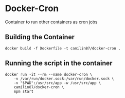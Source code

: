 # Docker-Cron  
Container to run other containers as cron jobs  

## Building the Container  

    docker build -f Dockerfile -t camilin87/docker-cron .

## Running the script in the container  

    docker run -it --rm --name docker-cron \
        -v /var/run/docker.sock:/var/run/docker.sock \
        -v "$PWD":/usr/src/app -w /usr/src/app \
        camilin87/docker-cron \
        npm start